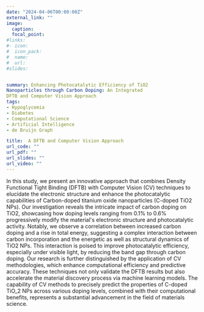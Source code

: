 ```yaml
---
date: "2024-04-06T00:00:00Z"
external_link: ""
image:
  caption: 
  focal_point: 
#links:
#- icon: 
#  icon_pack: 
#  name: 
#  url: 
#slides: 


summary: Enhancing Photocatalytic Efficiency of TiO2
Nanoparticles through Carbon Doping: An Integrated
DFTB and Computer Vision Approach
tags:
- Hypoglycemia 
- Diabetes 
- Computational Science
- Artificial Intelligence
- de Bruijn Graph

title:  A DFTB and Computer Vision Approach
url_code: ""
url_pdf: ""
url_slides: ""
url_video: ""
---
```

In this study, we present an innovative approach that combines Density Functional Tight Binding (DFTB) with Computer Vision (CV) techniques to elucidate the electronic structure and enhance the photocatalytic capabilities of Carbon-doped titanium oxide nanoparticles (C-doped TiO2 NPs). Our investigation reveals the intricate impact of carbon doping on TiO2, showcasing how doping levels ranging from 0.1% to 0.6% progressively modify the material's electronic structure and photocatalytic activity. Notably, we observe a correlation between increased carbon doping and a rise in total energy, suggesting a complex interaction between carbon incorporation and the energetic as well as structural dynamics of TiO2 NPs. This interaction is poised to improve photocatalytic efficiency, especially under visible light, by reducing the band gap through carbon doping. Our research is further distinguished by the application of CV methodologies, which enhance computational efficiency and predictive accuracy. These techniques not only validate the DFTB results but also accelerate the material discovery process via machine learning models. The capability of CV methods to precisely predict the properties of C-doped TiO_2 NPs across various doping levels, combined with their computational benefits, represents a substantial advancement in the field of materials science.